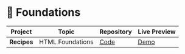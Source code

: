 # 🎈 Foundations

| Project                 | Topic             | Repository                                                                   | Live Preview                                                       |
| ----------------------- | ----------------- | ---------------------------------------------------------------------------- | ------------------------------------------------------------------ |
| **Recipes**         | HTML Foundations  | [Code](https://github.com/Legaress/my-odin-projects/tree/main/odin-recipes/)  | [Demo](https://legaress.github.io/my-odin-projects/tree/main/odin-recipes)  |